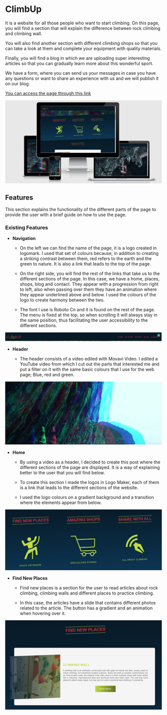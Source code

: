  # ClimbUp

It is a website for all those people who want to start climbing. On this page, you will find a section that will explain the difference between rock climbing and climbing wall.

You will also find another section with different climbing shops so that you can take a look at them and complete your equipment with quality materials.

Finally, you will find a blog in which we are uploading super interesting articles so that you can gradually learn more about this wonderful sport.

We have a form, where you can send us your messages in case you have any questions or want to share an experience with us and we will publish it on our blog.

[You can access the page through this link](https://alopmel.github.io/ClimbUp/)

<img src="assets/img/readme/climUp-responsive.png" width="800">

## Features
This section explains the functionality of the different parts of the page to provide the user with a brief guide on how to use the page.
### Existing Features

* **Navigation**

  * On the left we can find the name of the page, it is a logo created in logomark. I used that set of colours because, in addition to creating a striking contrast between them, red refers to the earth and the green to nature. It is also a link that leads to the top of the page.
     
  * On the right side, you will find the rest of the links that take us to the different sections of the page. In this case, we have a home, places, shops, blog and contact. They appear with a progression from right to left, also when passing over them they have an animation where they appear underlined above and below. I used the colours of the logo to create harmony between the two.
     
  * The font I use is Roboto Cn and it is found on the rest of the page. The menu is fixed at the top, so when scrolling it will always stay in the same position, thus facilitating the user accessibility to the different sections.

<img src="assets/img/readme/navbar.png">

* **Header**
 
  * The header consists of a video edited with Movavi Video. I edited a YouTube video from which I cut out the parts that interested me and put a filter on it with the same basic colours that I use for the web page; Blue, red and green.

<img src="assets/img/readme/video-header.png">

* **Home**

  * By using a video as a header, I decided to create this post where the different sections of the page are displayed. It is a way of explaining better to the user that you will find below.

  * To create this section I made the logos in Logo Maker, each of them is a link that leads to the different sections of the website.

  * I used the logo colours on a gradient background and a transition where the elements appear from below.

<img src="assets/img/readme/first-section.png">

* **Find New Places**

  * Find new places is a section for the user to read articles about rock climbing, climbing walls and different places to practice climbing.

  * In this case, the articles have a slide that contains different photos related to the article. The button has a gradient and an animation when hovering over it.

<img src="assets/img/readme/second-section.png">
  
